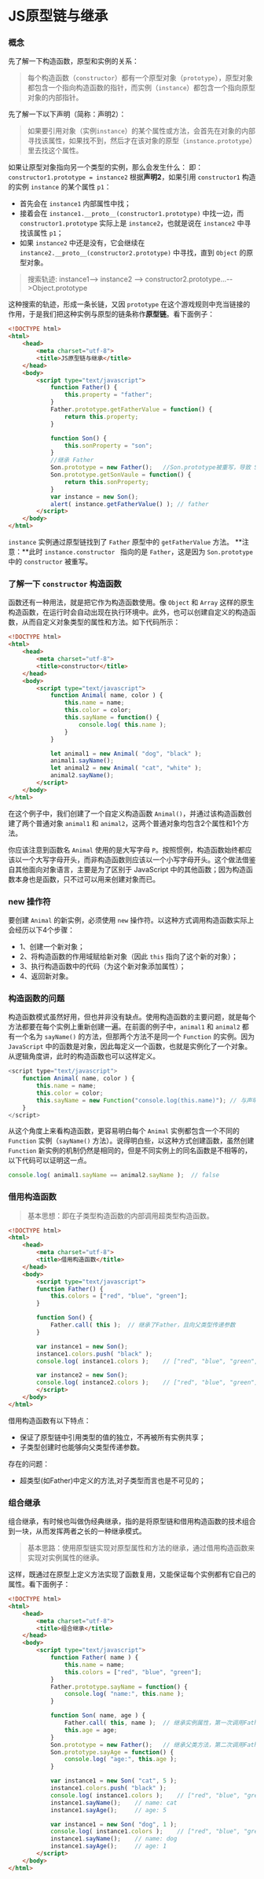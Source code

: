 # JS原型链与继承

### 概念

先了解一下构造函数，原型和实例的关系：
> 每个构造函数（`constructor`）都有一个原型对象（`prototype`），原型对象都包含一个指向构造函数的指针，而实例（`instance`）都包含一个指向原型对象的内部指针。

先了解一下以下声明（简称：声明2）：
> 如果要引用对象（实例`instance`）的某个属性或方法，会首先在对象的内部寻找该属性，如果找不到，然后才在该对象的原型（`instance.prototype`）里去找这个属性。

如果让原型对象指向另一个类型的实例，那么会发生什么：
即：`constructor1.prototype = instance2`
根据**声明2**，如果引用 `constructor1` 构造的实例 `instance` 的某个属性 `p1`：
- 首先会在 `instance1` 内部属性中找；
- 接着会在 `instance1.__proto__(constructor1.prototype)` 中找一边，而 `constructor1.prototype` 实际上是 `instance2`，也就是说在 `instance2` 中寻找该属性 `p1`；
- 如果 `instance2` 中还是没有，它会继续在 `instance2.__proto__(constructor2.prototype)` 中寻找，直到 `Object` 的原型对象。

> 搜索轨迹: instance1--> instance2 --> constructor2.prototype…-->Object.prototype

这种搜索的轨迹，形成一条长链，又因 `prototype` 在这个游戏规则中充当链接的作用，于是我们把这种实例与原型的链条称作**原型链**。看下面例子：

```html
<!DOCTYPE html>
<html>
    <head>
        <meta charset="utf-8">
        <title>JS原型链与继承</title>
    </head>
    <body>
        <script type="text/javascript">
            function Father() {
                this.property = "father";
            }
            Father.prototype.getFatherValue = function() {
                return this.property;
            }

            function Son() {
                this.sonProperty = "son";
            }
            //继承 Father
            Son.prototype = new Father();   //Son.prototype被重写，导致 Son.prototype.constructor 也一同被重写
            Son.prototype.getSonVaule = function() {
            	return this.sonProperty;
            }
            var instance = new Son();
            alert( instance.getFatherValue() ); // father
        </script>
    </body>
</html>
```

`instance` 实例通过原型链找到了 `Father` 原型中的 `getFatherValue` 方法。
**注意：**此时 `instance.constructor ` 指向的是 `Father`，这是因为 `Son.prototype` 中的 `constructor` 被重写。

### 了解一下 `constructor` 构造函数
函数还有一种用法，就是把它作为构造函数使用。像 `Object` 和 `Array` 这样的原生构造函数，在运行时会自动出现在执行环境中。此外，也可以创建自定义的构造函数，从而自定义对象类型的属性和方法。如下代码所示：

```html
<!DOCTYPE html>
<html>
    <head>
        <meta charset="utf-8">
        <title>constructor</title>
    </head>
    <body>
        <script type="text/javascript">
            function Animal( name, color ) {
                this.name = name;
                this.color = color;
                this.sayName = function() {
                    console.log( this.name );
                }
            }

            let animal1 = new Animal( "dog", "black" );
            animal1.sayName();
            let animal2 = new Animal( "cat", "white" );
            animal2.sayName();
        </script>
    </body>
</html>
```

在这个例子中，我们创建了一个自定义构造函数 `Animal()`，并通过该构造函数创建了两个普通对象 `animal1` 和 `animal2`，这两个普通对象均包含2个属性和1个方法。

你应该注意到函数名 `Animal` 使用的是大写字母 `P`。按照惯例，构造函数始终都应该以一个大写字母开头，而非构造函数则应该以一个小写字母开头。这个做法借鉴自其他面向对象语言，主要是为了区别于 JavaScript 中的其他函数；因为构造函数本身也是函数，只不过可以用来创建对象而已。

### new 操作符
要创建 `Animal` 的新实例，必须使用 `new` 操作符。以这种方式调用构造函数实际上会经历以下4个步骤：
- 1、创建一个新对象；
- 2、将构造函数的作用域赋给新对象（因此 `this` 指向了这个新的对象）；
- 3、执行构造函数中的代码（为这个新对象添加属性）；
- 4、返回新对象。

### 构造函数的问题
构造函数模式虽然好用，但也并非没有缺点。使用构造函数的主要问题，就是每个方法都要在每个实例上重新创建一遍。在前面的例子中，`animal1` 和 `animal2` 都有一个名为 `sayName()` 的方法，但那两个方法不是同一个 `Function` 的实例。因为 `JavaScript` 中的函数是对象，因此每定义一个函数，也就是实例化了一个对象。从逻辑角度讲，此时的构造函数也可以这样定义。

```javascript
<script type="text/javascript">
    function Animal( name, color ) {
        this.name = name;
        this.color = color;
        this.sayName = new Function("console.log(this.name)"); // 与声明函数在逻辑上是等价的
    }
</script>
```

从这个角度上来看构造函数，更容易明白每个 `Animal` 实例都包含一个不同的 `Function` 实例（`sayName()` 方法）。说得明白些，以这种方式创建函数，虽然创建 `Function` 新实例的机制仍然是相同的，但是不同实例上的同名函数是不相等的，以下代码可以证明这一点。

```javascript
console.log( animal1.sayName == animal2.sayName );  // false
```

### 借用构造函数

> 基本思想：即在子类型构造函数的内部调用超类型构造函数。

```html
<!DOCTYPE html>
<html>
    <head>
        <meta charset="utf-8">
        <title>借用构造函数</title>
    </head>
    <body>
        <script type="text/javascript">
        function Father() {
            this.colors = ["red", "blue", "green"];
        }

        function Son() {
            Father.call( this );  // 继承了Father，且向父类型传递参数
        }

        var instance1 = new Son();
        instance1.colors.push( "black" );
        console.log( instance1.colors );    // ["red", "blue", "green", "black"]

        var instance2 = new Son();
        console.log( instance2.colors );    // ["red", "blue", "green"] - 可见引用类型值是独立的
        </script>
    </body>
</html>
```
借用构造函数有以下特点：
- 保证了原型链中引用类型的值的独立，不再被所有实例共享；
- 子类型创建时也能够向父类型传递参数。

存在的问题：
- 超类型(如Father)中定义的方法,对子类型而言也是不可见的；

### 组合继承
组合继承，有时候也叫做伪经典继承，指的是将原型链和借用构造函数的技术组合到一块，从而发挥两者之长的一种继承模式。

> 基本思路：使用原型链实现对原型属性和方法的继承，通过借用构造函数来实现对实例属性的继承。

这样，既通过在原型上定义方法实现了函数复用，又能保证每个实例都有它自己的属性。看下面例子：

```html
<!DOCTYPE html>
<html>
    <head>
        <meta charset="utf-8">
        <title>组合继承</title>
    </head>
    <body>
        <script type="text/javascript">
            function Father( name ) {
                this.name = name;
                this.colors = ["red", "blue", "green"];
            }
            Father.prototype.sayName = function() {
                console.log( "name:", this.name );
            }

            function Son( name, age ) {
                Father.call( this, name );  // 继承实例属性，第一次调用Father()
                this.age = age;
            }
            Son.prototype = new Father();   // 继承父类方法，第二次调用Father()
            Son.prototype.sayAge = function() {
                console.log( "age:", this.age );
            }

            var instance1 = new Son( "cat", 5 );
            instance1.colors.push( "black" );
            console.log( instance1.colors );    // ["red", "blue", "green", "black"]
            instance1.sayName();    // name: cat
            instance1.sayAge();     // age: 5

            var instance1 = new Son( "dog", 1 );
            console.log( instance1.colors );    // ["red", "blue", "green"]
            instance1.sayName();    // name: dog
            instance1.sayAge();     // age: 1
        </script>
    </body>
</html>
```
